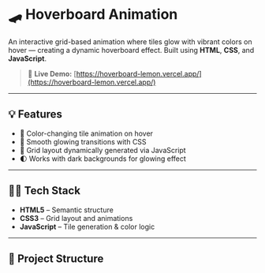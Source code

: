 # 🛹 Hoverboard Animation

An interactive grid-based animation where tiles glow with vibrant colors on hover — creating a dynamic hoverboard effect. Built using **HTML**, **CSS**, and **JavaScript**.

> 🔗 **Live Demo:** [https://hoverboard-lemon.vercel.app/](https://hoverboard-lemon.vercel.app/)



---

## 💡 Features

- 🎨 Color-changing tile animation on hover
- 💫 Smooth glowing transitions with CSS
- 🔁 Grid layout dynamically generated via JavaScript
- 🌓 Works with dark backgrounds for glowing effect

---

## 🧑‍💻 Tech Stack

- **HTML5** – Semantic structure  
- **CSS3** – Grid layout and animations  
- **JavaScript** – Tile generation & color logic

---

## 📁 Project Structure


